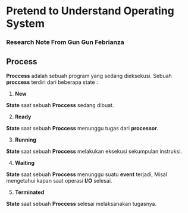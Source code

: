 # Pretend to Understand Operating System

### Research Note From Gun Gun Febrianza



## Process

**Proccess** adalah sebuah program yang sedang dieksekusi. Sebuah **proccess** terdiri dari beberapa state :

1. **New**

**State** saat sebuah **Proccess** sedang dibuat.

2. **Ready**

**State** saat sebuah **Proccess** menunggu tugas dari **processor**.

3. **Running**

**State** saat sebuah **Proccess** melakukan eksekusi sekumpulan instruksi.

4. **Waiting**

**State** saat sebuah **Proccess** menunggu suatu **event** terjadi, Misal mengetahui kapan saat operasi **I/O** selesai.

5. **Terminated**

**State** saat sebuah **Proccess** selesai melaksanakan tugasnya.